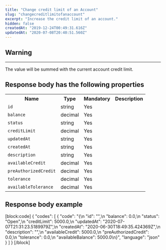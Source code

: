 ```yaml
---
title: "Change credit limit of an Account"
slug: "changecreditlimitofanaccount"
excerpt: "Increase the credit limit of an account."
hidden: false
createdAt: "2019-12-24T00:49:31.616Z"
updatedAt: "2020-07-08T20:40:51.560Z"
---
```

## Warning

---
The value will be summed with the current account credit limit.

## Response body has the following properties

<table>
    <tr>
        <th>Name</th>
        <th>Type</th>
        <th>Mandatory</th>
        <th>Description</th>
    </tr>
    <tr>
        <td><code>id</code></td>
        <td>string</td>
        <td>Yes</td>
        <td></td>
    </tr>
    <tr>
        <td><code>balance</code></td>
        <td>decimal</td>
        <td>Yes</td>
        <td></td>
    </tr>
    <tr>
        <td><code>status</code></td>
        <td>string</td>
        <td>Yes</td>
        <td></td>
    </tr>
    <tr>
        <td><code>creditLimit</code></td>
        <td>decimal</td>
        <td>Yes</td>
        <td></td>
    </tr>
    <tr>
        <td><code>updatedAt</code></td>
        <td>string</td>
        <td>Yes</td>
        <td></td>
    </tr>
    <tr>
        <td><code>createdAt</code></td>
        <td>string</td>
        <td>Yes</td>
        <td></td>
    </tr>
    <tr>
        <td><code>description</code></td>
        <td>string</td>
        <td>Yes</td>
        <td></td>
    </tr>
    <tr>
        <td><code>availableCredit</code></td>
        <td>decimal</td>
        <td>Yes</td>
        <td></td>
    </tr>
    <tr>
        <td><code>preAuthorizedCredit</code></td>
        <td>decimal</td>
        <td>Yes</td>
        <td></td>
    </tr>
    <tr>
        <td><code>tolerance</code></td>
        <td>decimal</td>
        <td>Yes</td>
        <td></td>
    </tr>
    <tr>
        <td><code>availableTolerance</code></td>
        <td>decimal</td>
        <td>Yes</td>
        <td></td>
    </tr>
</table>

## Response body example

[block:code]
{
  "codes": [
    {
      "code": "{\n    \"id\": \"\",\n    \"balance\": 0.0,\n    \"status\": \"Open\",\n    \"creditLimit\": 5000.0,\n    \"updatedAt\": \"2020-07-07T21:31:23.5189979Z\",\n    \"createdAt\": \"2020-06-30T18:49:35.424369Z\",\n    \"description\": \"\",\n    \"availableCredit\": 5000.0,\n    \"preAuthorizedCredit\": 0.0,\n    \"tolerance\": 0.0,\n    \"availableBalance\": 5000.0\n}",
      "language": "json"
    }
  ]
}
[/block]
